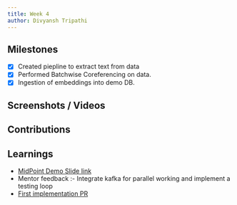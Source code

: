 ```yaml
---
title: Week 4
author: Divyansh Tripathi
---
```


## Milestones
- [x] Created piepline to extract text from data
- [x] Performed Batchwise Coreferencing on data.
- [x] Ingestion of embeddings into demo DB.

## Screenshots / Videos 

## Contributions

## Learnings
- [MidPoint Demo Slide link](https://www.canva.com/design/DAFp7F77j3M/k1hBm9z7ZmPI1Qsgrh85oA/edit)
- Mentor feedback :- Integrate kafka for parallel working and implement a testing loop
- [First implementation PR](https://github.com/sunbird-cb/llm-question-answering/pull/1)
